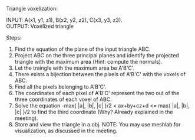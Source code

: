 Triangle voxelization:  

INPUT: A(x1, y1, z1), B(x2, y2, z2), C(x3, y3, z3).  
OUTPUT: Voxelized triangle

Steps:
1) Find the equation of the plane of the input triangle ABC.
2) Project ABC on the three principal planes and identify the projected
triangle with the maximum area (Hint: compute the normals).
3) Let the traingle with the maximum area be A'B'C'.
4) There exists a bijection between the pixels of A'B'C' with the voxels of ABC.
5) Find all the pixels belonging to A'B'C'.
6) The coordinates of each pixel of A'B'C' represent the two out of the three
coordinates of each voxel of ABC.
7) Solve the equation -max{ |a|, |b|, |c| }/2 < ax+by+cz+d <= max{ |a|, |b|, |c| }/2
to find the third coordinate (Why? Already explained in the meeting).
8) Store and view the triangle in a.obj.
NOTE: You may use meshlab for visualization, as discussed in the meeting.